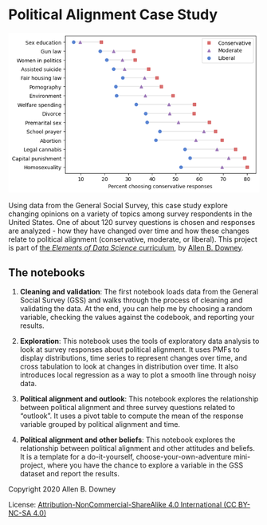 # Political Alignment Case Study

![](political_alignment.png)

Using data from the General Social Survey, this case study explore changing opinions on a variety of topics among survey respondents in the United States. One of about 120 survey questions is chosen and  responses are analyzed - how they have changed over time and how these changes relate to political alignment (conservative, moderate, or liberal). This project is part of [the *Elements of Data Science* curriculum](https://allendowney.github.io/ElementsOfDataScience/), by [Allen B. Downey](https://www.allendowney.com/wp/).

## The notebooks
1. **Cleaning and validation**: The first notebook loads data from the General Social Survey (GSS) and walks through the process of cleaning and validating the data. At the end, you can help me by choosing a random variable, checking the values against the codebook, and reporting your results.

2. **Exploration**: This notebook uses the tools of exploratory data analysis to look at survey responses about political alignment. It uses PMFs to display distributions, time series to represent changes over time, and cross tabulation to look at changes in distribution over time. It also introduces local regression as a way to plot a smooth line through noisy data.

3. **Political alignment and outlook**: This notebook explores the relationship between political alignment and three survey questions related to “outlook”. It uses a pivot table to compute the mean of the response variable grouped by political alignment and time.

4. **Political alignment and other beliefs**: This notebook explores the relationship between political alignment and other attitudes and beliefs. It is a template for a do-it-yourself, choose-your-own-adventure mini-project, where you have the chance to explore a variable in the GSS dataset and report the results.

Copyright 2020 Allen B. Downey

License: [Attribution-NonCommercial-ShareAlike 4.0 International (CC BY-NC-SA 4.0)](https://creativecommons.org/licenses/by-nc-sa/4.0/)

